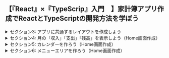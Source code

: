 ## 【『React』×『TypeScrip』入門　】家計簿アプリ作成でReactとTypeScriptの開発方法を学ぼう

<details>
<summary> セクション3: アプリに共通するレイアウトを作成しよう </summary>

| No. | 内容                                                |
| --- | --------------------------------------------------- |
| 7.  | Home画面と月間Report画面を表示しよう                |
| 8.  | レイアウトファイルを作ろう                          |
| 9.  | レイアウトファイルのデザインを作成しよう            |
| 10. | レイアウトファイルの構造を確認しよう                |
| 11. | レイアウトファイルの構造を確認&背景色を変更しよう   |
| 12. | サイドバーを別コンポーネントに分けて型定義しよう    |
| 13. | interfaceを利用しよう                               |
| 14. | サイドバーのメニュー内容を変更しよう                |
| 15. | 選択したメニューの背景色変更 & リンクの設定をしよう |
| 16. | プロジェクト全体に適用するテーマを作成しよう        |
</details>
<details>
<summary> セクション4: 月の「収入」「支出」「残高」を表示しよう（Home画面作成） </summary>

| No. | 内容                                                        |
| --- | ----------------------------------------------------------- |
| 17. | Home画面で必要なコンポーネントをインポートしよう            |
| 18. | 月の収支を表示するコンポーネントの見た目を作ろう            |
| 19. | サイドバーの表示タイミングを変更しよう                      |
| 20. | 収入 支出 残高 用のカスタムカラーを作成しよう               |
| 21. | Firebaseのセットアップをしよう                              |
| 22. | FireStoreにデータを登録＆型定義をしよう                     |
| 23. | FireStoreからデータを取得しよう                             |
| 24. | TypeScriptの型ガードを利用してFireStoreのエラーか判断しよう |
| 25. | 今月の取引データのみ取得しよう                              |
| 26. | 収支表示エリアでFireStoreから受け取った収支を表示しよう     |
</details>
<details>
<summary> セクション5: カレンダーを作ろう（Home画面作成） </summary>

| No. | 内容                                             |
| --- | ------------------------------------------------ |
| 27. | FullCalendarを導入してカレンダーの見た目を作ろう |
| 28. | カレンダーの日付に収支を表示する方法について     |
| 29. | 日付ごとの収支を計算しよう                       |
| 30. | カレンダーに収支を表示しよう                     |
| 31. | 選択した月の収支を表示しよう                     |
</details>
<details>
<summary> セクション6: メニューエリアを作ろう（Home画面作成） </summary>

| No. | 内容                          |
| --- | ----------------------------- |
| 32. | MUIでメニューの見た目を作ろう |

</details>
<!-- | 33. | カレンダー上で選択された日付の取引を取得しよう                     |
| 34. | 選択された日付の取引を表示しよう                                   |
| 35. | カテゴリアイコンを表示しよう                                       |
| 36. | 選択した日付に背景色をつけよう（カレンダー）                       |
| 37. | 『今日』ボタンを押したときに今日のデータを取得しよう（カレンダー） | -->